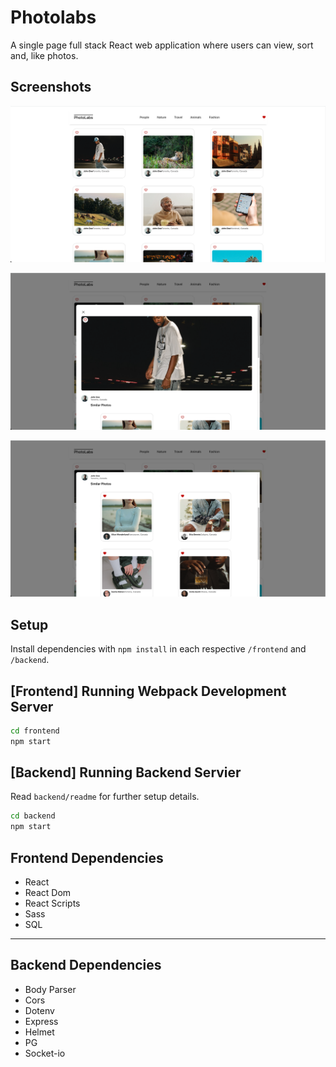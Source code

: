# Photolabs

A single page full stack React web application where users can view, sort and, like photos.

## Screenshots

![a screenshot of the photolabs homepage](/frontend/public/photolabs-homepage.png)

![a screenshot of the photolabs modal](/frontend//public/photolabs-modal.png)

![another screenshot of the photolabs modal with photos liked](frontend/public/photolabs-modal2.png)

## Setup

Install dependencies with `npm install` in each respective `/frontend` and `/backend`.

## [Frontend] Running Webpack Development Server

```sh
cd frontend
npm start
```

## [Backend] Running Backend Servier

Read `backend/readme` for further setup details.

```sh
cd backend
npm start
```

## Frontend Dependencies

- React
- React Dom
- React Scripts
- Sass
- SQL

---

## Backend Dependencies

- Body Parser
- Cors
- Dotenv
- Express
- Helmet
- PG
- Socket-io
